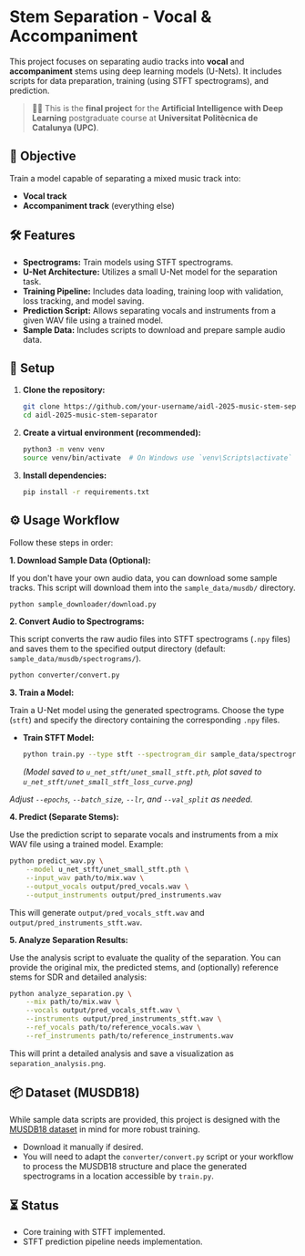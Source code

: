 # Stem Separation - Vocal & Accompaniment

This project focuses on separating audio tracks into **vocal** and **accompaniment** stems using deep learning models (U-Nets). It includes scripts for data preparation, training (using STFT spectrograms), and prediction.

> 🧑‍🎓 This is the **final project** for the **Artificial Intelligence with Deep Learning** postgraduate course at **Universitat Politècnica de Catalunya (UPC)**.

## 🧠 Objective

Train a model capable of separating a mixed music track into:

- **Vocal track**
- **Accompaniment track** (everything else)

## 🛠️ Features

- **Spectrograms:** Train models using STFT spectrograms.
- **U-Net Architecture:** Utilizes a small U-Net model for the separation task.
- **Training Pipeline:** Includes data loading, training loop with validation, loss tracking, and model saving.
- **Prediction Script:** Allows separating vocals and instruments from a given WAV file using a trained model.
- **Sample Data:** Includes scripts to download and prepare sample audio data.

## 🔧 Setup

1.  **Clone the repository:**

    ```bash
    git clone https://github.com/your-username/aidl-2025-music-stem-separator.git # Replace with your repo URL if different
    cd aidl-2025-music-stem-separator
    ```

2.  **Create a virtual environment (recommended):**

    ```bash
    python3 -m venv venv
    source venv/bin/activate  # On Windows use `venv\Scripts\activate`
    ```

3.  **Install dependencies:**
    ```bash
    pip install -r requirements.txt
    ```

## ⚙️ Usage Workflow

Follow these steps in order:

**1. Download Sample Data (Optional):**

If you don't have your own audio data, you can download some sample tracks. This script will download them into the `sample_data/musdb/` directory.

```bash
python sample_downloader/download.py
```

**2. Convert Audio to Spectrograms:**

This script converts the raw audio files into STFT spectrograms (`.npy` files) and saves them to the specified output directory (default: `sample_data/musdb/spectrograms/`).

```bash
python converter/convert.py
```

**3. Train a Model:**

Train a U-Net model using the generated spectrograms. Choose the type (`stft`) and specify the directory containing the corresponding `.npy` files.

- **Train STFT Model:**
  ```bash
  python train.py --type stft --spectrogram_dir sample_data/spectrograms_stft --epochs 50 --batch_size 8 --lr 0.001 --val_split 0.2
  ```
  _(Model saved to `u_net_stft/unet_small_stft.pth`, plot saved to `u_net_stft/unet_small_stft_loss_curve.png`)_

_Adjust `--epochs`, `--batch_size`, `--lr`, and `--val_split` as needed._

**4. Predict (Separate Stems):**

Use the prediction script to separate vocals and instruments from a mix WAV file using a trained model. Example:

```bash
python predict_wav.py \
    --model u_net_stft/unet_small_stft.pth \
    --input_wav path/to/mix.wav \
    --output_vocals output/pred_vocals.wav \
    --output_instruments output/pred_instruments.wav
```

This will generate `output/pred_vocals_stft.wav` and `output/pred_instruments_stft.wav`.

**5. Analyze Separation Results:**

Use the analysis script to evaluate the quality of the separation. You can provide the original mix, the predicted stems, and (optionally) reference stems for SDR and detailed analysis:

```bash
python analyze_separation.py \
    --mix path/to/mix.wav \
    --vocals output/pred_vocals_stft.wav \
    --instruments output/pred_instruments_stft.wav \
    --ref_vocals path/to/reference_vocals.wav \
    --ref_instruments path/to/reference_instruments.wav
```

This will print a detailed analysis and save a visualization as `separation_analysis.png`.

## 📦 Dataset (MUSDB18)

While sample data scripts are provided, this project is designed with the [MUSDB18 dataset](https://sigsep.github.io/datasets/musdb.html) in mind for more robust training.

- Download it manually if desired.
- You will need to adapt the `converter/convert.py` script or your workflow to process the MUSDB18 structure and place the generated spectrograms in a location accessible by `train.py`.

## ⏳ Status

- Core training with STFT implemented.
- STFT prediction pipeline needs implementation.
